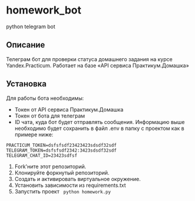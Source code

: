 # homework_bot
python telegram bot

## Описание
Телеграм бот для проверки статуса домашнего задания на курсе Yandex.Practicum.
Работает на базе «API сервиса Практикум.Домашка»

## Установка
Для работы бота необходимы:
- Токен от API сервиса Практикум.Домашка
- Токен от бота для телеграм
- ID чата, куда бот будет отправлять сообщения.
Информацию выше необходимо будет сохранить в файл .env в папку с проектом как в примере ниже:
```
PRACTICUM_TOKEN=dsfsfsdf23423423sdsdf32sdf
TELEGRAM_TOKEN=dsfsfsdf2342:3423sdsdf32sdf
TELEGRAM_CHAT_ID=23423sdfsf
```

1. Fork'ните этот репозиторий.
2. Клонируйте форкнутый репозиторий.
3. Создать и активировать виртуальное окружение.
4. Установить зависимости из requirements.txt
5. Запустить проект ``` python homework.py```
